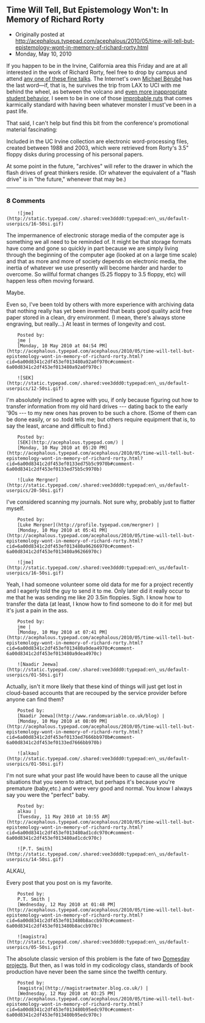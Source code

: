 ## Time Will Tell, But Epistemology Won't: In Memory of Richard Rorty

 * Originally posted at http://acephalous.typepad.com/acephalous/2010/05/time-will-tell-but-epistemology-wont-in-memory-of-richard-rorty.html
 * Monday, May 10, 2010



If you happen to be in the Irvine, California area this Friday and 
are at all interested in the work of Richard Rorty, feel free to drop by
 campus and attend [any one of 
these fine talks](http://virtualpolitik.org/rorty/schedule.html). The Internet's own [Michael
 Bérubé](http://www.michaelberube.com/index.php/weblog/and\_you\_thought\_my\_blog\_posts\_were\_too\_long/) has the last word—if, that is, he survives the trip from LAX
 to UCI with me behind the wheel, as between the volcano and [even
 more inappropriate student behavior](http://acephalous.typepad.com/acephalous/2010/05/theres-a-proper-time-and-place-for-everything-but-right-now-and-in-here-is-neither.html), I seem to be in one of those [improbable
 ruts](http://acephalous.typepad.com/acephalous/2007/12/unbelievable-th.html) that comes karmically standard with having been whatever 
monster I must've been in a past life.

That said, I can't help but find this bit from the conference's 
promotional material fascinating:

Included in the UC Irvine collection are electronic 
word-processing files, created between 1988 and 2003, which were 
retrieved from Rorty's 3.5" floppy disks during processing of his 
personal papers.

At some point in the future, "archives" will refer to the drawer in 
which the flash drives of great thinkers reside. (Or whatever the 
equivalent of a "flash drive" is in "the future," whenever that may be.)

		

* * *

### 8 Comments 

		

                
[]()

	

		![jme](http://static.typepad.com/.shared:vee3ddd0:typepad:en\_us/default-userpics/16-50si.gif)
	

	

		

The impermanence of electronic storage media of the computer age is something we all need to be reminded of.  It might be that storage formats have come and gone so quickly in part because we are simply living through the beginning of the computer age (looked at on a large time scale) and that as more and more of society depends on electronic media, the inertia of whatever we use presently will become harder and harder to overcome.  So willful format changes (5.25 floppy to 3.5 floppy, etc) will happen less often moving forward.

Maybe.

Even so, I've been told by others with more experience with archiving data that nothing really has yet been invented that beats good quality acid free paper stored in a clean, dry environment.  (I mean, there's always stone engraving, but really...)  At least in termes of longevity and cost.  

	

		Posted by:
		jme |
		[Monday, 10 May 2010 at 04:54 PM](http://acephalous.typepad.com/acephalous/2010/05/time-will-tell-but-epistemology-wont-in-memory-of-richard-rorty.html?cid=6a00d8341c2df453ef013480a92a0f970c#comment-6a00d8341c2df453ef013480a92a0f970c)

[]()

	

		![SEK](http://static.typepad.com/.shared:vee3ddd0:typepad:en\_us/default-userpics/12-50si.gif)
	

	

		

I'm absolutely inclined to agree with you, if only because figuring out how to transfer information from my old hard drives --- dating back to the early '90s --- to my new ones has proven to be such a chore.  (Some of them can be done easily, or so .todd tells me; but others require equipment that is, to say the least, arcane and difficult to find.)

	

		Posted by:
		[SEK](http://acephalous.typepad.com/) |
		[Monday, 10 May 2010 at 05:20 PM](http://acephalous.typepad.com/acephalous/2010/05/time-will-tell-but-epistemology-wont-in-memory-of-richard-rorty.html?cid=6a00d8341c2df453ef0133ed75b5c9970b#comment-6a00d8341c2df453ef0133ed75b5c9970b)

[]()

	

		![Luke Mergner](http://static.typepad.com/.shared:vee3ddd0:typepad:en\_us/default-userpics/20-50si.gif)
	

	

		

I've considered scanning my journals.  Not sure why, probably just to flatter myself.

	

		Posted by:
		[Luke Mergner](http://profile.typepad.com/mergner) |
		[Monday, 10 May 2010 at 05:41 PM](http://acephalous.typepad.com/acephalous/2010/05/time-will-tell-but-epistemology-wont-in-memory-of-richard-rorty.html?cid=6a00d8341c2df453ef013480a96266970c#comment-6a00d8341c2df453ef013480a96266970c)

[]()

	

		![jme](http://static.typepad.com/.shared:vee3ddd0:typepad:en\_us/default-userpics/16-50si.gif)
	

	

		

Yeah, I had someone volunteer some old data for me for a project recently and I eagerly told the guy to send it to me.  Only later did it really occur to me that he was sending me like 20 3.5in floppies.  Sigh.  I know how to transfer the data (at least, I know how to find someone to do it for me) but it's just a pain in the ass.

	

		Posted by:
		jme |
		[Monday, 10 May 2010 at 07:41 PM](http://acephalous.typepad.com/acephalous/2010/05/time-will-tell-but-epistemology-wont-in-memory-of-richard-rorty.html?cid=6a00d8341c2df453ef013480a9dea4970c#comment-6a00d8341c2df453ef013480a9dea4970c)

[]()

	

		![Naadir Jeewa](http://static.typepad.com/.shared:vee3ddd0:typepad:en\_us/default-userpics/01-50si.gif)
	

	

		

Actually, isn't it more likely that these kind of things will just get lost in cloud-based accounts that are recouped by the service provider before anyone can find them?

	

		Posted by:
		[Naadir Jeewa](http://www.randomvariable.co.uk/blog) |
		[Monday, 10 May 2010 at 08:09 PM](http://acephalous.typepad.com/acephalous/2010/05/time-will-tell-but-epistemology-wont-in-memory-of-richard-rorty.html?cid=6a00d8341c2df453ef0133ed7666bb970b#comment-6a00d8341c2df453ef0133ed7666bb970b)

[]()

	

		![alkau](http://static.typepad.com/.shared:vee3ddd0:typepad:en\_us/default-userpics/01-50si.gif)
	

	

		

I'm not sure what your past life would have been to cause all the unique situations that you seem to attract, but perhaps it's because you're premature (baby,etc.) and were very good and normal.  You know I always say you were the "perfect" baby.

	

		Posted by:
		alkau |
		[Tuesday, 11 May 2010 at 10:55 AM](http://acephalous.typepad.com/acephalous/2010/05/time-will-tell-but-epistemology-wont-in-memory-of-richard-rorty.html?cid=6a00d8341c2df453ef013480ad1cdc970c#comment-6a00d8341c2df453ef013480ad1cdc970c)

[]()

	

		![P.T. Smith](http://static.typepad.com/.shared:vee3ddd0:typepad:en\_us/default-userpics/14-50si.gif)
	

	

		

ALKAU,

Every post that you post on is my favorite.

	

		Posted by:
		P.T. Smith |
		[Wednesday, 12 May 2010 at 01:48 PM](http://acephalous.typepad.com/acephalous/2010/05/time-will-tell-but-epistemology-wont-in-memory-of-richard-rorty.html?cid=6a00d8341c2df453ef013480b8accb970c#comment-6a00d8341c2df453ef013480b8accb970c)

[]()

	

		![magistra](http://static.typepad.com/.shared:vee3ddd0:typepad:en\_us/default-userpics/05-50si.gif)
	

	

		

The absolute classic version of this problem is the fate of two [Domesday projects](http://news.bbc.co.uk/1/hi/technology/2534391.stm). But then, as I was told in my codicology class, standards of book production have never been the same since the twelfth century.

	

		Posted by:
		[magistra](http://magistraetmater.blog.co.uk/) |
		[Wednesday, 12 May 2010 at 03:25 PM](http://acephalous.typepad.com/acephalous/2010/05/time-will-tell-but-epistemology-wont-in-memory-of-richard-rorty.html?cid=6a00d8341c2df453ef013480b95edc970c#comment-6a00d8341c2df453ef013480b95edc970c)

		

        